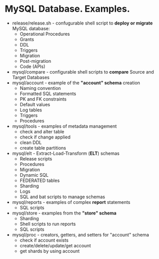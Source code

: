 MySQL Database. Examples.
=========================

* release/release.sh - confugurable shell script to **deploy or migrate** MySQL database:
  * Operational Procedures
  * Grants
  * DDL
  * Triggers
  * Migration
  * Post-migration
  * Code (APIs)
* mysql/compare - configurable shell scripts to **compare** Source and Target Databases
* mysql/account - example of the **"account" schema** creation
  * Naming convention
  * Formatted SQL statements
  * PK and FK constraints
  * Default values
  * Log tables
  * Triggers
  * Procedures
* mysql/tools - examples of metadata management
  * check and alter table
  * check if change applied
  * clean DDL
  * create table partitions
* mysql/elt - Extract-Load-Transform (**ELT**) schemas
  * Release scripts
  * Procedures
  * Migration
  * Dynamic SQL
  * FEDERATED tables
  * Sharding
  * Logs
  * SQL and bat scripts to manage schemas 
* mysql/reports - examples of complex **report** statements
  * SQL scripts
* mysql/store - examples from the **"store" schema**
  * Sharding
  * Shell scripts to run reports
  * SQL scripts
* mysql/proc - creators, getters, and setters for "account" schema
  * check if account exists
  * create/delete/update/get account
  * get shards by using account
